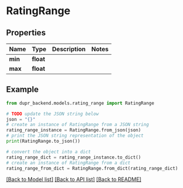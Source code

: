 # RatingRange


## Properties

Name | Type | Description | Notes
------------ | ------------- | ------------- | -------------
**min** | **float** |  | 
**max** | **float** |  | 

## Example

```python
from dupr_backend.models.rating_range import RatingRange

# TODO update the JSON string below
json = "{}"
# create an instance of RatingRange from a JSON string
rating_range_instance = RatingRange.from_json(json)
# print the JSON string representation of the object
print(RatingRange.to_json())

# convert the object into a dict
rating_range_dict = rating_range_instance.to_dict()
# create an instance of RatingRange from a dict
rating_range_from_dict = RatingRange.from_dict(rating_range_dict)
```
[[Back to Model list]](../README.md#documentation-for-models) [[Back to API list]](../README.md#documentation-for-api-endpoints) [[Back to README]](../README.md)


